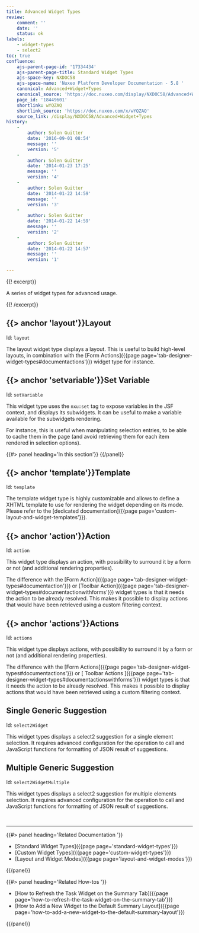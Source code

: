 ```yaml
---
title: Advanced Widget Types
review:
    comment: ''
    date: ''
    status: ok
labels:
    - widget-types
    - select2
toc: true
confluence:
    ajs-parent-page-id: '17334434'
    ajs-parent-page-title: Standard Widget Types
    ajs-space-key: NXDOC58
    ajs-space-name: 'Nuxeo Platform Developer Documentation - 5.8 '
    canonical: Advanced+Widget+Types
    canonical_source: 'https://doc.nuxeo.com/display/NXDOC58/Advanced+Widget+Types'
    page_id: '18449601'
    shortlink: wYQZAQ
    shortlink_source: 'https://doc.nuxeo.com/x/wYQZAQ'
    source_link: /display/NXDOC58/Advanced+Widget+Types
history:
    - 
        author: Solen Guitter
        date: '2016-09-01 08:54'
        message: ''
        version: '5'
    - 
        author: Solen Guitter
        date: '2014-01-23 17:25'
        message: ''
        version: '4'
    - 
        author: Solen Guitter
        date: '2014-01-22 14:59'
        message: ''
        version: '3'
    - 
        author: Solen Guitter
        date: '2014-01-22 14:59'
        message: ''
        version: '2'
    - 
        author: Solen Guitter
        date: '2014-01-22 14:57'
        message: ''
        version: '1'

---
```

<div class="row"><div class="column medium-8">{{! excerpt}}

A series of widget types for advanced usage.

{{! /excerpt}}

## {{> anchor 'layout'}}Layout

Id: `layout`

The layout widget type displays a layout. This is useful to build high-level layouts, in combination with the [Form Actions]({{page page='tab-designer-widget-types#documentactions'}}) widget type for instance.

## {{> anchor 'setvariable'}}Set Variable

Id: `setVariable`

This widget type uses the `nxu:set` tag to expose variables in the JSF context, and displays its subwidgets. It can be useful to make a variable available for the subwidgets rendering.

For instance, this is useful when manipulating selection entries, to be able to cache them in the page (and avoid retrieving them for each item rendered in selection options).

</div><div class="column medium-4">{{#> panel heading='In this section'}} {{/panel}}</div></div>

## {{> anchor 'template'}}Template

Id: `template`

The template widget type is highly customizable and allows to define a XHTML template to use for rendering the widget depending on its mode. Please refer to the [dedicated documentation]({{page page='custom-layout-and-widget-templates'}}).

## {{> anchor 'action'}}Action

Id: `action`

This widget type displays an action, with possibility to surround it by a form or not (and additional rendering properties).

The difference with the [Form Action]({{page page='tab-designer-widget-types#documentaction'}}) or [Toolbar Action]({{page page='tab-designer-widget-types#documentactionwithforms'}}) widget types is that it needs the action to be already resolved. This makes it possible to display actions that would have been retrieved using a custom filtering context.

## {{> anchor 'actions'}}Actions

Id: `actions`

This widget type displays actions, with possibility to surround it by a form or not (and additional rendering properties).

The difference with the [Form Actions]({{page page='tab-designer-widget-types#documentactions'}}) or [ Toolbar Actions ]({{page page='tab-designer-widget-types#documentactionswithforms'}}) widget types is that it needs the action to be already resolved. This makes it possible to display actions that would have been retrieved using a custom filtering context.

## Single Generic Suggestion

Id: `select2Widget`

This widget types displays a select2 suggestion for a single element selection. It requires advanced configuration for the operation to call and JavaScript functions for formatting of JSON result of suggestions.

## Multiple Generic Suggestion

Id: `select2WidgetMultiple`

This widget types displays a select2 suggestion for multiple elements selection. It requires advanced configuration for the operation to call and JavaScript functions for formatting of JSON result of suggestions.

&nbsp;

* * *

<div class="row" data-equalizer data-equalize-on="medium"><div class="column medium-6">{{#> panel heading='Related Documentation '}}

*   [Standard Widget Types]({{page page='standard-widget-types'}})
*   [Custom Widget Types]({{page page='custom-widget-types'}})
*   [Layout and Widget Modes]({{page page='layout-and-widget-modes'}})

{{/panel}}</div><div class="column medium-6">{{#> panel heading='Related How-tos '}}

*   [How to Refresh the Task Widget on the Summary Tab]({{page page='how-to-refresh-the-task-widget-on-the-summary-tab'}})
*   [How to Add a New Widget to the Default Summary Layout]({{page page='how-to-add-a-new-widget-to-the-default-summary-layout'}})

{{/panel}}</div></div>